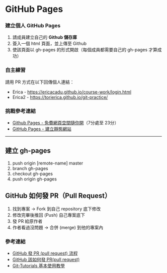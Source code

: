# GitHub Pages

### 建立個人 GitHub Pages
1. 請成員建立自己的 **Github 儲存庫**
2. 簽入一個 html 頁面，並上傳至 Github
3. 使該頁面以 gh-pages 的形式開啟（每個成員都需要自己的 gh-pages 才算成功）

### 自主練習
請用 PR 方式在以下回傳個人連結：
- Erica - https://ericacadu.github.io/course-work/login.html
- Erica2 - https://torierica.github.io/git-practice/

### 挑戰參考連結
- [Github Pages - 免費網頁空間隨你開](https://youtu.be/njlABvVRB68?t=419)（7分處至 23分）
- [GitHub Pages - 建立靜態網站](https://w3c.hexschool.com/git/21756c99)

---
## 建立 gh-pages
1. push origin [remote-name] master
2. branch gh-pages
3. checkout gh-pages
4. push origin gh-pages

## GitHub 如何發 PR（Pull Request）
1. 找到專案 → Fork 到自己 repository 底下修改
2. 修改完畢後推回 (Push) 自己專案底下
3. 發 PR 給原作者
4. 作者看過沒問題 → 合併 (merge) 到他的專案內

### 參考連結
- [GitHub 發 PR (pull request) 流程](https://w3c.hexschool.com/git/cc7d70b7)
- [GitHub 該如何發 PR(pull request)](https://hsiangfeng.github.io/git/20190615/4143994266/)
- [Git-Tutorials 基本使用教學](https://github.com/twtrubiks/Git-Tutorials)





